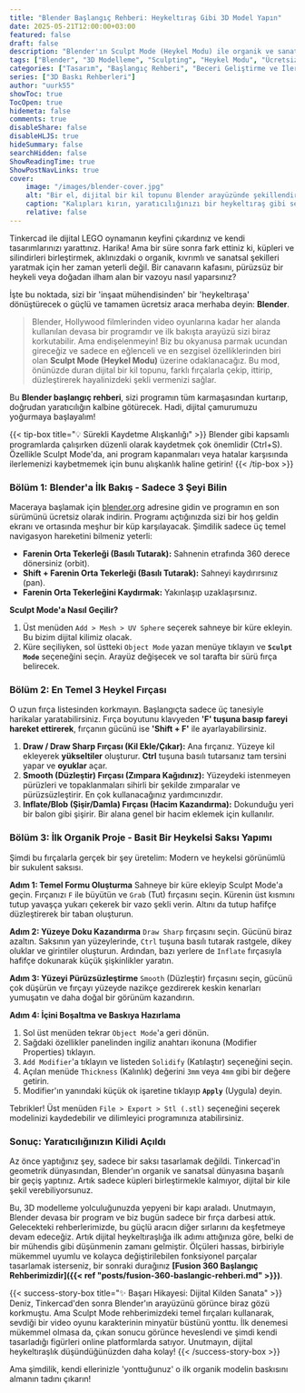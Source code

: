 ```yaml
---
title: "Blender Başlangıç Rehberi: Heykeltıraş Gibi 3D Model Yapın"
date: 2025-05-21T12:00:00+03:00
featured: false
draft: false
description: "Blender'ın Sculpt Mode (Heykel Modu) ile organik ve sanatsal 3D modeller tasarlayın. Dijital kil topundan heykelsi objelere adım adım Blender başlangıç rehberi."
tags: ["Blender", "3D Modelleme", "Sculpting", "Heykel Modu", "Ücretsiz 3D Programı", "Organik Modelleme", "Dijital Sanat", "Blender Rehberi"]
categories: ["Tasarım", "Başlangıç Rehberi", "Beceri Geliştirme ve İleri Teknikler"]
series: ["3D Baskı Rehberleri"]
author: "uurk55"
showToc: true
TocOpen: true
hidemeta: false
comments: true
disableShare: false
disableHLJS: true
hideSummary: false
searchHidden: false
ShowReadingTime: true
ShowPostNavLinks: true
cover:
    image: "/images/blender-cover.jpg"
    alt: "Bir el, dijital bir kil topunu Blender arayüzünde şekillendiriyor"
    caption: "Kalıpları kırın, yaratıcılığınızı bir heykeltıraş gibi serbest bırakın."
    relative: false
---
```


Tinkercad ile dijital LEGO oynamanın keyfini çıkardınız ve kendi tasarımlarınızı yarattınız. Harika! Ama bir süre sonra fark ettiniz ki, küpleri ve silindirleri birleştirmek, aklınızdaki o organik, kıvrımlı ve sanatsal şekilleri yaratmak için her zaman yeterli değil. Bir canavarın kafasını, pürüzsüz bir heykeli veya doğadan ilham alan bir vazoyu nasıl yaparsınız?

İşte bu noktada, sizi bir 'inşaat mühendisinden' bir 'heykeltıraşa' dönüştürecek o güçlü ve tamamen ücretsiz araca merhaba deyin: **Blender**.

> Blender, Hollywood filmlerinden video oyunlarına kadar her alanda kullanılan devasa bir programdır ve ilk bakışta arayüzü sizi biraz korkutabilir. Ama endişelenmeyin! Biz bu okyanusa parmak ucundan gireceğiz ve sadece en eğlenceli ve en sezgisel özelliklerinden biri olan **Sculpt Mode (Heykel Modu)** üzerine odaklanacağız. Bu mod, önünüzde duran dijital bir kil topunu, farklı fırçalarla çekip, ittirip, düzleştirerek hayalinizdeki şekli vermenizi sağlar.

Bu **Blender başlangıç rehberi**, sizi programın tüm karmaşasından kurtarıp, doğrudan yaratıcılığın kalbine götürecek. Hadi, dijital çamurumuzu yoğurmaya başlayalım!

{{< tip-box title="💡 Sürekli Kaydetme Alışkanlığı" >}}
Blender gibi kapsamlı programlarda çalışırken düzenli olarak kaydetmek çok önemlidir (Ctrl+S). Özellikle Sculpt Mode'da, ani program kapanmaları veya hatalar karşısında ilerlemenizi kaybetmemek için bunu alışkanlık haline getirin!
{{< /tip-box >}}

### Bölüm 1: Blender'a İlk Bakış - Sadece 3 Şeyi Bilin

Maceraya başlamak için [blender.org](https://www.blender.org) adresine gidin ve programın en son sürümünü ücretsiz olarak indirin. Programı açtığınızda sizi bir hoş geldin ekranı ve ortasında meşhur bir küp karşılayacak. Şimdilik sadece üç temel navigasyon hareketini bilmeniz yeterli:

* **Farenin Orta Tekerleği (Basılı Tutarak):** Sahnenin etrafında 360 derece dönersiniz (orbit).
* **Shift + Farenin Orta Tekerleği (Basılı Tutarak):** Sahneyi kaydırırsınız (pan).
* **Farenin Orta Tekerleğini Kaydırmak:** Yakınlaşıp uzaklaşırsınız.


**Sculpt Mode'a Nasıl Geçilir?**
1.  Üst menüden `Add > Mesh > UV Sphere` seçerek sahneye bir küre ekleyin. Bu bizim dijital kilimiz olacak.
2.  Küre seçiliyken, sol üstteki `Object Mode` yazan menüye tıklayın ve **`Sculpt Mode`** seçeneğini seçin. Arayüz değişecek ve sol tarafta bir sürü fırça belirecek.

### Bölüm 2: En Temel 3 Heykel Fırçası

O uzun fırça listesinden korkmayın. Başlangıçta sadece üç tanesiyle harikalar yaratabilirsiniz. Fırça boyutunu klavyeden **'F' tuşuna basıp fareyi hareket ettirerek**, fırçanın gücünü ise **'Shift + F'** ile ayarlayabilirsiniz.

1.  **Draw / Draw Sharp Fırçası (Kil Ekle/Çıkar):** Ana fırçanız. Yüzeye kil ekleyerek **yükseltiler** oluşturur. **Ctrl** tuşuna basılı tutarsanız tam tersini yapar ve **oyuklar** açar.
2.  **Smooth (Düzleştir) Fırçası (Zımpara Kağıdınız):** Yüzeydeki istenmeyen pürüzleri ve topaklanmaları sihirli bir şekilde zımparalar ve pürüzsüzleştirir. En çok kullanacağınız yardımcınızdır.
3.  **Inflate/Blob (Şişir/Damla) Fırçası (Hacim Kazandırma):** Dokunduğu yeri bir balon gibi şişirir. Bir alana genel bir hacim eklemek için kullanılır.

### Bölüm 3: İlk Organik Proje - Basit Bir Heykelsi Saksı Yapımı

Şimdi bu fırçalarla gerçek bir şey üretelim: Modern ve heykelsi görünümlü bir sukulent saksısı.

**Adım 1: Temel Formu Oluşturma**
Sahneye bir küre ekleyip Sculpt Mode'a geçin. Fırçanızı `F` ile büyütün ve `Grab` (Tut) fırçasını seçin. Kürenin üst kısmını tutup yavaşça yukarı çekerek bir vazo şekli verin. Altını da tutup hafifçe düzleştirerek bir taban oluşturun.

**Adım 2: Yüzeye Doku Kazandırma**
`Draw Sharp` fırçasını seçin. Gücünü biraz azaltın. Saksının yan yüzeylerinde, `Ctrl` tuşuna basılı tutarak rastgele, dikey oluklar ve girintiler oluşturun. Ardından, bazı yerlere de `Inflate` fırçasıyla hafifçe dokunarak küçük şişkinlikler yaratın.

**Adım 3: Yüzeyi Pürüzsüzleştirme**
`Smooth` (Düzleştir) fırçasını seçin, gücünü çok düşürün ve fırçayı yüzeyde nazikçe gezdirerek keskin kenarları yumuşatın ve daha doğal bir görünüm kazandırın.

**Adım 4: İçini Boşaltma ve Baskıya Hazırlama**
1.  Sol üst menüden tekrar `Object Mode`'a geri dönün.
2.  Sağdaki özellikler panelinden ingiliz anahtarı ikonuna (Modifier Properties) tıklayın.
3.  `Add Modifier`'a tıklayın ve listeden `Solidify` (Katılaştır) seçeneğini seçin.
4.  Açılan menüde `Thickness` (Kalınlık) değerini `3mm` veya `4mm` gibi bir değere getirin.
5.  Modifier'ın yanındaki küçük ok işaretine tıklayıp **`Apply`** (Uygula) deyin.

Tebrikler! Üst menüden `File > Export > Stl (.stl)` seçeneğini seçerek modelinizi kaydedebilir ve dilimleyici programınıza atabilirsiniz.

### Sonuç: Yaratıcılığınızın Kilidi Açıldı

Az önce yaptığınız şey, sadece bir saksı tasarlamak değildi. Tinkercad'in geometrik dünyasından, Blender'ın organik ve sanatsal dünyasına başarılı bir geçiş yaptınız. Artık sadece küpleri birleştirmekle kalmıyor, dijital bir kile şekil verebiliyorsunuz.

Bu, 3D modelleme yolculuğunuzda yepyeni bir kapı araladı. Unutmayın, Blender devasa bir program ve biz bugün sadece bir fırça darbesi attık. Gelecekteki rehberlerimizde, bu güçlü aracın diğer sırlarını da keşfetmeye devam edeceğiz. Artık dijital heykeltıraşlığa ilk adımı attığınıza göre, belki de bir mühendis gibi düşünmenin zamanı gelmiştir. Ölçüleri hassas, birbiriyle mükemmel uyumlu ve kolayca değiştirilebilen fonksiyonel parçalar tasarlamak isterseniz, bir sonraki durağınız **[Fusion 360 Başlangıç Rehberimizdir]({{< ref "posts/fusion-360-baslangic-rehberi.md" >}})**.

{{< success-story-box title="✨ Başarı Hikayesi: Dijital Kilden Sanata" >}}
Deniz, Tinkercad'den sonra Blender'ın arayüzünü görünce biraz gözü korkmuştu. Ama Sculpt Mode rehberimizdeki temel fırçaları kullanarak, sevdiği bir video oyunu karakterinin minyatür büstünü yonttu. İlk denemesi mükemmel olmasa da, çıkan sonucu görünce heveslendi ve şimdi kendi tasarladığı figürleri online platformlarda satıyor. Unutmayın, dijital heykeltıraşlık düşündüğünüzden daha kolay!
{{< /success-story-box >}}

Ama şimdilik, kendi ellerinizle 'yonttuğunuz' o ilk organik modelin baskısını almanın tadını çıkarın!